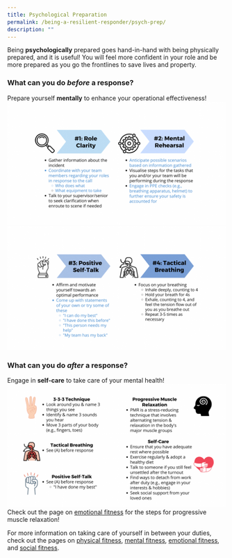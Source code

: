 ```yaml
---
title: Psychological Preparation
permalink: /being-a-resilient-responder/psych-prep/
description: ""
---
```

Being **psychologically** prepared goes hand-in-hand with being physically prepared, and it is useful! You will feel more confident in your role and be more prepared as you go the frontlines to save lives and property.

### What can you do *before* a response?
Prepare yourself **mentally** to enhance your operational effectiveness!
![](/images/psych%20prep%201%20(1).png)
![](/images/psych%20prep%202%20(1).png)

### What can you do *after* a response?
Engage in **self-care** to take care of your mental health!
![](/images/psych%20prep%202%20(2).png)
Check out the page on [emotional fitness](/being-a-resilient-responder/emotional-fitness) for the steps for progressive muscle relaxation!

For more information on taking care of yourself in between your duties, check out the pages on [physical fitness](/being-a-resilient-responder/physical-fitness), [mental fitness](/being-a-resilient-responder/mental-fitness), [emotional fitness](/being-a-resilient-responder/emotional-fitness), and [social fitness](/being-a-resilient-responder/social-fitness).